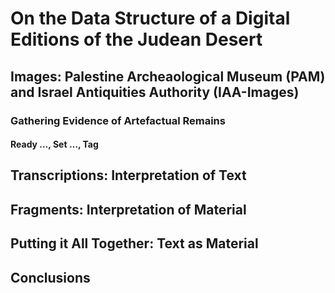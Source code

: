 # On the Data Structure of a Digital Editions of the Judean Desert

## Images: Palestine Archeaological Museum (PAM) and Israel Antiquities Authority (IAA-Images)

### Gathering Evidence of Artefactual Remains

#### Ready …, Set …, Tag

## Transcriptions: Interpretation of Text

## Fragments: Interpretation of Material

## Putting it All Together: Text as Material

## Conclusions